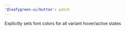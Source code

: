 ```yaml
---
'@leafygreen-ui/button': patch
---
```


Explicitly sets font colors for all variant hover/active states
